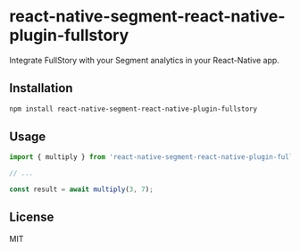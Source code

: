 # react-native-segment-react-native-plugin-fullstory

Integrate FullStory with your Segment analytics in your React-Native app.

## Installation

```sh
npm install react-native-segment-react-native-plugin-fullstory
```

## Usage

```js
import { multiply } from 'react-native-segment-react-native-plugin-fullstory';

// ...

const result = await multiply(3, 7);
```

## License

MIT
